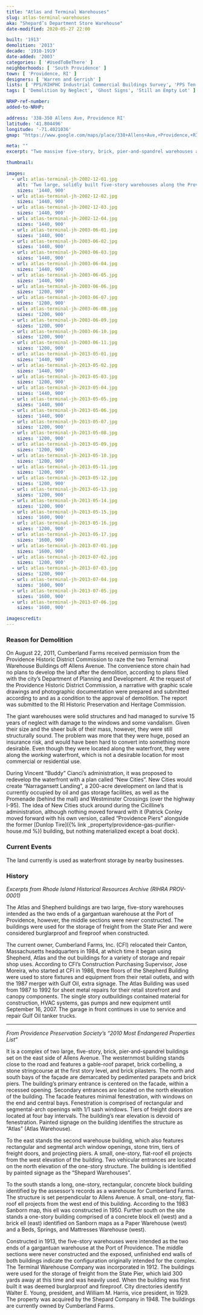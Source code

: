 ```yaml
---
title: "Atlas and Terminal Warehouses"
slug: atlas-terminal-warehouses
aka: "Shepard’s Department Store Warehouse"
date-modified: 2020-05-27 22:00

built: '1913'
demolition: '2013'
decade: '1910-1919'
date-added: '2003'
categories: [ '#UsedToBeThere' ]
neighborhoods: [ 'South Providence' ]
town: [ 'Providence, RI' ]
designers: [ 'Warren and Gerrish' ]
lists: [ 'PPS/RIHPHC Industrial Commercial Buildings Survey', 'PPS Ten Most Endangered' ]
tags: [ 'Demolition by Neglect', 'Ghost Signs', 'Still an Empty Lot' ]

NRHP-ref-number:
added-to-NRHP:

address: '338-350 Allens Ave, Providence RI'
latitude: '41.804496'
longitude: '-71.4021036'
gmap: "https://www.google.com/maps/place/338+Allens+Ave,+Providence,+RI+02905/@41.804496,-71.4021036,17z/data=!3m1!4b1!4m5!3m4!1s0x89e4455b8b7ae09b:0x27abe0c2db8253e8!8m2!3d41.804496!4d-71.3999149"

meta: ""
excerpt: "Two massive five-story, brick, pier-and-spandrel warehouses along the waterfront once used for storing cargo. Vacant for 15+ years before demolition from 2013-2015."

thumbnail:

images:
  - url: atlas-terminal-jh-2002-12-01.jpg
    alt: 'Two large, solidly built five-story warehouses along the Providence harbor waterfront. Red brick construction with small window openings, stone sills, and arched stone lintels on square plans with a few hundred feet between them. The warehouse facing the waterfront had giant white faded letters reading Terminal Warehouse Co.'
    sizes: '1440, 900'
  - url: atlas-terminal-jh-2002-12-02.jpg
    sizes: '1440, 900'
  - url: atlas-terminal-jh-2002-12-03.jpg
    sizes: '1440, 900'
  - url: atlas-terminal-jh-2002-12-04.jpg
    sizes: '1440, 900'
  - url: atlas-terminal-jh-2003-06-01.jpg
    sizes: '1440, 900'
  - url: atlas-terminal-jh-2003-06-02.jpg
    sizes: '1440, 900'
  - url: atlas-terminal-jh-2003-06-03.jpg
    sizes: '1440, 900'
  - url: atlas-terminal-jh-2003-06-04.jpg
    sizes: '1440, 900'
  - url: atlas-terminal-jh-2003-06-05.jpg
    sizes: '1440, 900'
  - url: atlas-terminal-jh-2003-06-06.jpg
    sizes: '1200, 900'
  - url: atlas-terminal-jh-2003-06-07.jpg
    sizes: '1200, 900'
  - url: atlas-terminal-jh-2003-06-08.jpg
    sizes: '1200, 900'
  - url: atlas-terminal-jh-2003-06-09.jpg
    sizes: '1200, 900'
  - url: atlas-terminal-jh-2003-06-10.jpg
    sizes: '1200, 900'
  - url: atlas-terminal-jh-2003-06-11.jpg
    sizes: '1200, 900'
  - url: atlas-terminal-jh-2013-05-01.jpg
    sizes: '1440, 900'
  - url: atlas-terminal-jh-2013-05-02.jpg
    sizes: '1440, 900'
  - url: atlas-terminal-jh-2013-05-03.jpg
    sizes: '1200, 900'
  - url: atlas-terminal-jh-2013-05-04.jpg
    sizes: '1440, 900'
  - url: atlas-terminal-jh-2013-05-05.jpg
    sizes: '1440, 900'
  - url: atlas-terminal-jh-2013-05-06.jpg
    sizes: '1440, 900'
  - url: atlas-terminal-jh-2013-05-07.jpg
    sizes: '1200, 900'
  - url: atlas-terminal-jh-2013-05-08.jpg
    sizes: '1200, 900'
  - url: atlas-terminal-jh-2013-05-09.jpg
    sizes: '1200, 900'
  - url: atlas-terminal-jh-2013-05-10.jpg
    sizes: '1200, 900'
  - url: atlas-terminal-jh-2013-05-11.jpg
    sizes: '1200, 900'
  - url: atlas-terminal-jh-2013-05-12.jpg
    sizes: '1200, 900'
  - url: atlas-terminal-jh-2013-05-13.jpg
    sizes: '1200, 900'
  - url: atlas-terminal-jh-2013-05-14.jpg
    sizes: '1200, 900'
  - url: atlas-terminal-jh-2013-05-15.jpg
    sizes: '1600, 900'
  - url: atlas-terminal-jh-2013-05-16.jpg
    sizes: '1200, 900'
  - url: atlas-terminal-jh-2013-05-17.jpg
    sizes: '1600, 900'
  - url: atlas-terminal-jh-2013-07-01.jpg
    sizes: '1600, 900'
  - url: atlas-terminal-jh-2013-07-02.jpg
    sizes: '1200, 900'
  - url: atlas-terminal-jh-2013-07-03.jpg
    sizes: '1200, 900'
  - url: atlas-terminal-jh-2013-07-04.jpg
    sizes: '1600, 900'
  - url: atlas-terminal-jh-2013-07-05.jpg
    sizes: '1600, 900'
  - url: atlas-terminal-jh-2013-07-06.jpg
    sizes: '1600, 900'

imagescredit: 
---
```


### Reason for Demolition

On August 22, 2011, Cumberland Farms received permission from the Providence Historic District Commission to raze the two Terminal Warehouse Buildings off Allens Avenue. The convenience store chain had no plans to develop the land after the demolition, according to plans filed with the city’s Department of Planning and Development. At the request of the Providence Historic District Commission, a narrative with graphic scale drawings and photographic documentation were prepared and submitted according to and as a condition to the approval of demolition. The report was submitted to the RI Historic Preservation and Heritage Commission.

The giant warehouses were solid structures and had managed to survive 15 years of neglect with damage to the windows and some vandalism. Given their size and the sheer bulk of their mass, however, they were still structurally sound. The problem was more that they were huge, posed an insurance risk, and would have been hard to convert into something more desirable. Even though they were located along the waterfront, they were along the _working_ waterfront, which is not a desirable location for most commercial or residential use.

During Vincent “Buddy” Cianci’s administration, it was proposed to redevelop the waterfront with a plan called “New Cities”. New Cities would create “Narragansett Landing”, a 200-acre development on land that is currently occupied by oil and gas storage facilities, as well as the Promenade (behind the mall) and Westminster Crossings (over the highway I-95). The idea of New Cities stuck around during the Cicilline’s administration, although nothing moved forward with it (Patrick Conley moved forward with his own version, called “Providence Piers” alongside the former [Dunlop Tire]({% link _property/providence-gas-purifier-house.md %}) building, but nothing materialized except a boat dock).


### Current Events

The land currently is used as waterfront storage by nearby businesses.


### History

_Excerpts from Rhode Island Historical Resources Archive (RIHRA PROV-0001)_

The Atlas and Shepherd buildings are two large, five-story warehouses intended as the two ends of a gargantuan warehouse at the Port of Providence, however, the middle sections were never constructed. The buildings were used for the storage of freight from the State Pier and were considered burglarproof and fireproof when constructed.

The current owner, Cumberland Farms, Inc. (CFI) relocated their Canton, Massachusetts headquarters in 1984, at which time it began using Shepherd, Atlas and the out buildings for a variety of storage and repair shop uses. According to CFI’s Construction Purchasing Supervisor, Jose Moreira, who started at CFI in 1986, three floors of the Shepherd Building were used to store fixtures and equipment from their retail outlets, and with the 1987 merger with Gulf Oil, extra signage. The Atlas Building was used from 1987 to 1992 for sheet metal repairs for their retail storefront and canopy components. The single story outbuildings contained material for construction, HVAC systems, gas pumps and new equipment until September 16, 2007. The garage in front continues in use to service and repair Gulf Oil tanker trucks.

***

_From Providence Preservation Society’s “2010 Most Endangered Properties List”_

It is a complex of two large, five-story, brick, pier-and-spandrel buildings set on the east side of Allens Avenue. The westernmost building stands close to the road and features a gable-roof parapet, brick corbelling, a stone stringcourse at the first story level, and brick pilasters. The north and south bays of the façade are demarcated by pedimented parapets and brick piers. The building’s primary entrance is centered on the facade, within a recessed opening. Secondary entrances are located on the north elevation of the building. The facade features minimal fenestration, with windows on the end and central bays. Fenestration is comprised of rectangular and segmental-arch openings with 1/1 sash windows. Tiers of freight doors are located at four bay intervals. The building’s rear elevation is devoid of fenestration. Painted signage on the building identifies the structure as “Atlas” (Atlas Warehouse).

To the east stands the second warehouse building, which also features rectangular and segmental arch window openings, stone trim, tiers of freight doors, and projecting piers. A small, one-story, flat-roof ell projects from the west elevation of the building. Two vehicular entrances are located on the north elevation of the one-story structure. The building is identified by painted signage as the “Shepard Warehouses”.

To the south stands a long, one-story, rectangular, concrete block building identified by the assessor’s records as a warehouse for Cumberland Farms. The structure is set perpendicular to Allens Avenue. A small, one-story, flat-roof ell projects from the west end of this building. According to the 1983 Sanborn map, this ell was constructed in 1950. Further south on the site stands a one-story building comprised of a concrete block ell (west) and a brick ell (east) identified on Sanborn maps as a Paper Warehouse (west) and a Beds, Springs, and Mattresses Warehouse (west).

Constructed in 1913, the five-story warehouses were intended as the two ends of a gargantuan warehouse at the Port of Providence. The middle sections were never constructed and the exposed, unfinished end walls of both buildings indicate the configuration originally intended for the complex. The Terminal Warehouse Company was incorporated in 1912. The buildings were used for the storage of freight from the State Pier, which laid 300 yards away at this time and was heavily used. When the building was first built it was deemed burglarproof and fireproof. City directories identify Walter E. Young, president, and William M. Harris, vice president, in 1929. The property was acquired by the Shepard Company in 1948. The buildings are currently owned by Cumberland Farms.
